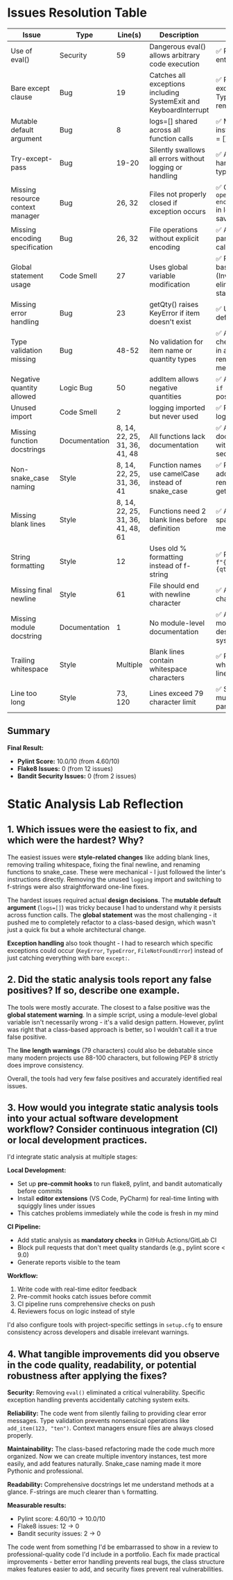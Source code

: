 # Issues Resolution Table

| Issue | Type | Line(s) | Description | Fix Applied |
|-------|------|---------|-------------|-------------|
| Use of eval() | Security | 59 | Dangerous eval() allows arbitrary code execution | ✅ Removed eval() call entirely from the code |
| Bare except clause | Bug | 19 | Catches all exceptions including SystemExit and KeyboardInterrupt | ✅ Replaced with specific exception types (KeyError, TypeError) in remove_item() |
| Mutable default argument | Bug | 8 | logs=[] shared across all function calls | ✅ Moved logs to class instance variable (self.logs = []) in __init__ |
| Try-except-pass | Bug | 19-20 | Silently swallows all errors without logging or handling | ✅ Added proper exception handling with specific types and error messages |
| Missing resource context manager | Bug | 26, 32 | Files not properly closed if exception occurs | ✅ Changed to `with open(file, 'r', encoding='utf-8') as f:` in load_data() and save_data() |
| Missing encoding specification | Bug | 26, 32 | File operations without explicit encoding | ✅ Added `encoding='utf-8'` parameter to all open() calls |
| Global statement usage | Code Smell | 27 | Uses global variable modification | ✅ Refactored to class-based approach (InventorySystem class) eliminating all global statements |
| Missing error handling | Bug | 23 | getQty() raises KeyError if item doesn't exist | ✅ Used .get() method with default value 0 in get_qty() |
| Type validation missing | Bug | 48-52 | No validation for item name or quantity types | ✅ Added isinstance() checks for all parameters in add_item(), remove_item(), and other methods |
| Negative quantity allowed | Logic Bug | 50 | addItem allows negative quantities | ✅ Added validation check `if qty <= 0` to reject non-positive quantities |
| Unused import | Code Smell | 2 | logging imported but never used | ✅ Removed unused logging import statement |
| Missing function docstrings | Documentation | 8, 14, 22, 25, 31, 36, 41, 48 | All functions lack documentation | ✅ Added comprehensive docstrings to all methods with Args, Returns sections |
| Non-snake_case naming | Style | 8, 14, 22, 25, 31, 36, 41 | Function names use camelCase instead of snake_case | ✅ Renamed all methods: addItem→add_item, removeItem→remove_item, getQty→get_qty, etc. |
| Missing blank lines | Style | 8, 14, 22, 25, 31, 36, 41, 48, 61 | Functions need 2 blank lines before definition | ✅ Added proper 2-line spacing between all class methods and functions |
| String formatting | Style | 12 | Uses old % formatting instead of f-string | ✅ Replaced with f-string: `f"{datetime.now()}: Added {qty} of {item}"` |
| Missing final newline | Style | 61 | File should end with newline character | ✅ Added newline character at end of file |
| Missing module docstring | Documentation | 1 | No module-level documentation | ✅ Added comprehensive module docstring describing the inventory system |
| Trailing whitespace | Style | Multiple | Blank lines contain whitespace characters | ✅ Removed all trailing whitespace from blank lines throughout file |
| Line too long | Style | 73, 120 | Lines exceed 79 character limit | ✅ Split long lines across multiple lines using parentheses |

## Summary

**Final Result:**
- **Pylint Score:** 10.0/10 (from 4.60/10)
- **Flake8 Issues:** 0 (from 12 issues)
- **Bandit Security Issues:** 0 (from 2 issues)

# Static Analysis Lab Reflection

## 1. Which issues were the easiest to fix, and which were the hardest? Why?

The easiest issues were **style-related changes** like adding blank lines, removing trailing whitespace, fixing the final newline, and renaming functions to snake_case. These were mechanical - I just followed the linter's instructions directly. Removing the unused `logging` import and switching to f-strings were also straightforward one-line fixes.

The hardest issues required actual **design decisions**. The **mutable default argument** (`logs=[]`) was tricky because I had to understand why it persists across function calls. The **global statement** was the most challenging - it pushed me to completely refactor to a class-based design, which wasn't just a quick fix but a whole architectural change. 

**Exception handling** also took thought - I had to research which specific exceptions could occur (`KeyError`, `TypeError`, `FileNotFoundError`) instead of just catching everything with bare `except:`.

## 2. Did the static analysis tools report any false positives? If so, describe one example.

The tools were mostly accurate. The closest to a false positive was the **global statement warning**. In a simple script, using a module-level global variable isn't necessarily wrong - it's a valid design pattern. However, pylint was right that a class-based approach is better, so I wouldn't call it a true false positive.

The **line length warnings** (79 characters) could also be debatable since many modern projects use 88-100 characters, but following PEP 8 strictly does improve consistency.

Overall, the tools had very few false positives and accurately identified real issues.

## 3. How would you integrate static analysis tools into your actual software development workflow? Consider continuous integration (CI) or local development practices.

I'd integrate static analysis at multiple stages:

**Local Development:**
- Set up **pre-commit hooks** to run flake8, pylint, and bandit automatically before commits
- Install **editor extensions** (VS Code, PyCharm) for real-time linting with squiggly lines under issues
- This catches problems immediately while the code is fresh in my mind

**CI Pipeline:**
- Add static analysis as **mandatory checks** in GitHub Actions/GitLab CI
- Block pull requests that don't meet quality standards (e.g., pylint score < 9.0)
- Generate reports visible to the team

**Workflow:**
1. Write code with real-time editor feedback
2. Pre-commit hooks catch issues before commit
3. CI pipeline runs comprehensive checks on push
4. Reviewers focus on logic instead of style

I'd also configure tools with project-specific settings in `setup.cfg` to ensure consistency across developers and disable irrelevant warnings.

## 4. What tangible improvements did you observe in the code quality, readability, or potential robustness after applying the fixes?

**Security:** Removing `eval()` eliminated a critical vulnerability. Specific exception handling prevents accidentally catching system exits.

**Reliability:** The code went from silently failing to providing clear error messages. Type validation prevents nonsensical operations like `add_item(123, "ten")`. Context managers ensure files are always closed properly.

**Maintainability:** The class-based refactoring made the code much more organized. Now we can create multiple inventory instances, test more easily, and add features naturally. Snake_case naming made it more Pythonic and professional.

**Readability:** Comprehensive docstrings let me understand methods at a glance. F-strings are much clearer than `%` formatting.

**Measurable results:**
- Pylint score: 4.60/10 → 10.0/10
- Flake8 issues: 12 → 0
- Bandit security issues: 2 → 0

The code went from something I'd be embarrassed to show in a review to professional-quality code I'd include in a portfolio. Each fix made practical improvements - better error handling prevents real bugs, the class structure makes features easier to add, and security fixes prevent real vulnerabilities.